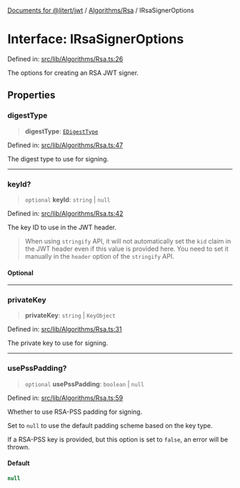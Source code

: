 [Documents for @litert/jwt](../../../index.md) / [Algorithms/Rsa](../index.md) / IRsaSignerOptions

# Interface: IRsaSignerOptions

Defined in: [src/lib/Algorithms/Rsa.ts:26](https://github.com/litert/jwt.js/blob/master/src/lib/Algorithms/Rsa.ts#L26)

The options for creating an RSA JWT signer.

## Properties

### digestType

> **digestType**: [`EDigestType`](../../../Constants/enumerations/EDigestType.md)

Defined in: [src/lib/Algorithms/Rsa.ts:47](https://github.com/litert/jwt.js/blob/master/src/lib/Algorithms/Rsa.ts#L47)

The digest type to use for signing.

***

### keyId?

> `optional` **keyId**: `string` \| `null`

Defined in: [src/lib/Algorithms/Rsa.ts:42](https://github.com/litert/jwt.js/blob/master/src/lib/Algorithms/Rsa.ts#L42)

The key ID to use in the JWT header.

> When using `stringify` API, it will not automatically set the `kid`
> claim in the JWT header even if this value is provided here. You need
> to set it manually in the `header` option of the `stringify` API.

#### Optional

***

### privateKey

> **privateKey**: `string` \| `KeyObject`

Defined in: [src/lib/Algorithms/Rsa.ts:31](https://github.com/litert/jwt.js/blob/master/src/lib/Algorithms/Rsa.ts#L31)

The private key to use for signing.

***

### usePssPadding?

> `optional` **usePssPadding**: `boolean` \| `null`

Defined in: [src/lib/Algorithms/Rsa.ts:59](https://github.com/litert/jwt.js/blob/master/src/lib/Algorithms/Rsa.ts#L59)

Whether to use RSA-PSS padding for signing.

Set to `null` to use the default padding scheme based on the key type.

If a RSA-PSS key is provided, but this option is set to `false`, an error
will be thrown.

#### Default

```ts
null
```
